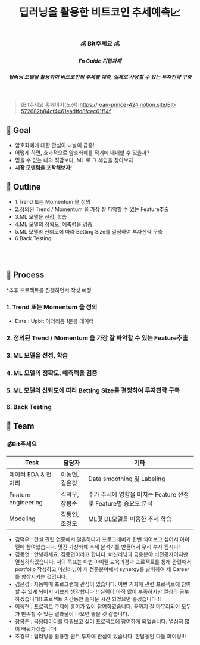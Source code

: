 <h1 align="center"> <br>딥러닝을 활용한 비트코인 추세예측📈</h1>
<h3 align="center"> <br>💰 Bit주세요 💰</h3>
<h5 align="center"> Fn Guide 기업과제
<h5 align="center"> 딥러닝 모델을 활용하여 비트코인의 추세를 예측, 실제로 사용할 수 있는 투자전략 구축
</h5>
<br>



> [Bit주세요 홈페이지(노션)]https://roan-prince-424.notion.site/Bit-572682b84cf4461eadffd8fcec61f14f 





## 💸  Goal
* 암호화폐에 대한 관심이 나날이 급증!
* 어떻게 하면, 효과적으로 암호화폐를 적기에 매매할 수 있을까?
* 믿을 수 없는 나의 직감보다, ML 로 그 해답을 찾아보자
* __시장 모멘텀을 포착해보자!__


## 💸  Outline
* 1.Trend 또는 Momentum 을 정의
* 2.정의된 Trend / Momentum 을 가장 잘 파악할 수 있는 Feature추출
* 3.ML 모델을 선정, 학습
* 4.ML 모델의 정확도, 예측력을 검증
* 5.ML 모델의 신뢰도에 따라 Betting Size를 결정하여 투자전략 구축
* 6.Back Testing

<br>
<br>
<h2> 💸  Process  </h2>
*추후 프로젝트를 진행하면서 작성 예정
 
### 1. Trend 또는 Momentum 을 정의
* Data : Upbit 이더리움 1분봉 데이터 
  
### 2. 정의된 Trend / Momentum 을 가장 잘 파악할 수 있는 Feature추출
  
### 3. ML 모델을 선정, 학습
  
### 4. ML 모델의 정확도, 예측력을 검증
  
### 5. ML 모델의 신뢰도에 따라 Betting Size를 결정하여 투자전략 구축

### 6. Back Testing




## 💸 Team
### 💰Bit주세요 
| Tesk | 담당자 | 기타 |
| -------  | ------ | ------|
| 데이터 EDA & 전처리 | 이동현,김은경 | Data smoothing 및 Labeling  |
| Feature engineering | 김덕우,장봉준 | 주가 추세에 영향을 미치는 Feature 선정 및 Feature별 중요도 분석 |
| Modeling | 김동연,조경모 | ML및 DL모델을 이용한 추세 학습|
  
* 김덕우 : 건설 관련 업종에서 일을하다가 프로그래머가 한번 되어보고 싶어서 아이펠에 참여했습니다. 멋진 가상화폐 추세 분석기를 만들어서 우리 부자 됩시다! 
* 김동연 : 안녕하세요. 김동연이라고 합니다. 머신러닝과 금융분야 비전공자이지만 열심히하겠습니다. 저의 목표는 이번 아이펠 교육과정과 프로젝트를 통해 관련해서 portfolio 작성하고 머신러닝이 제 전문분야에서 synergy를 발휘하여 제 Career를 향상시키는 것입니다.
* 김은경 : 자동매매 프로그램에 관심이 있습니다. 이번 기회에 관련 프로젝트에 참여할 수 있게 되어서 기쁘게 생각합니다 !! 실력이 아직 많이 부족하지만 열심히 공부하겠습니다!! 프로젝트 기간동안 즐거운 시간 되었으면 좋겠습니다 !! 
* 이동현 : 프로젝트 주제에 흥미가 있어 참여하였습니다. 끝까지 잘 마무리되어 모두가 만족할 수 있는 결과물이 나오면 좋을 것 같습니다. 
* 장봉준 : 금융데이터를 다뤄보고 싶어 프로젝트에 참여하게 되었습니다. 열심히 많이 배워가겠습니다! 
* 조경모 : 딥러닝을 활용한 퀀트 투자에 관심이 있습니다. 한달동안 다들 화이팅!!! 






